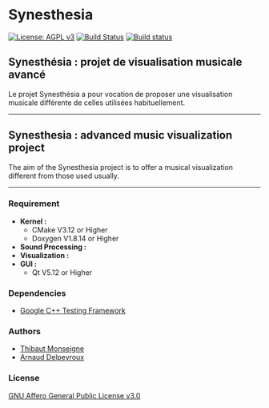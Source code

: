 # Synesthesia

[![License: AGPL v3](https://img.shields.io/badge/License-AGPL%20v3-blue.svg)](https://www.gnu.org/licenses/agpl-3.0) [![Build Status](https://travis-ci.com/tmonseigne/Synesthesia.svg?branch=master)](https://travis-ci.com/tmonseigne/Synesthesia) [![Build status](https://ci.appveyor.com/api/projects/status/4q5jurmydigoumgs/branch/master?svg=true)](https://ci.appveyor.com/project/tmonseigne/synesthesia/branch/master)

## Synesthésia : projet de visualisation musicale avancé

Le projet Synesthésia a pour vocation de proposer une visualisation musicale différente de celles utilisées habituellement.
__________________________________________________

## Synesthesia : advanced music visualization project

The aim of the Synesthesia project is to offer a musical visualization different from those used usually.
__________________________________________________

### Requirement

- **Kernel :**
  - CMake V3.12 or Higher
  - Doxygen V1.8.14 or Higher
- **Sound Processing :**
- **Visualization :**
- **GUI :**
  - Qt V5.12 or Higher

### Dependencies

- [Google C++ Testing Framework](https://github.com/abseil/googletest)

### Authors

- [Thibaut Monseigne](https://tmonseigne.github.io/)
- [Arnaud Delpeyroux](https://adelpeyroux.github.io/)

### License

[GNU Affero General Public License v3.0](https://github.com/tmonseigne/Synesthesia/blob/master/LICENSE)